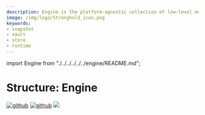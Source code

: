 ```yaml
---
description: Engine is the platform-agnostic collection of low-level modules with which application architects can build higher-level implementations of Strongholds for a variety of purposes.
image: /img/logo/Stronghold_icon.png
keywords:
- snapshot
- vault
- store
- runtime
---
```

import Engine from "./../../../../../engine/README.md";

# Structure: Engine

[![github](https://img.shields.io/badge/github-source-blue.svg)](https://github.com/iotaledger/stronghold.rs/tree/dev/engine)  [![github](https://img.shields.io/badge/rust-docs-green.svg)](https://docs.rs/stronghold-engine) [![](https://img.shields.io/crates/v/stronghold-engine.svg)](https://crates.io/crates/stronghold-engine)


<Engine/>